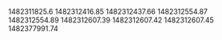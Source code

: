1482311825.6
1482312416.85
1482312437.66
1482312554.87
1482312554.89
1482312607.39
1482312607.42
1482312607.45
1482377991.74
